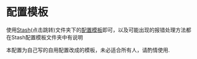 配置模板
===
使用[Stash](https://github.com/Infatuation-Fei/rule/tree/main/Stash)(点击跳转)文件夹下的[配置模板](https://github.com/Infatuation-Fei/rule/tree/main/Stash/%E9%85%8D%E7%BD%AE%E6%A8%A1%E6%9D%BF)即可，以及可能出现的报错处理方法都在Stash配置模板文件夹中有说明

本配置为自己写的自用配置改成的模板，未必适合所有人，请酌情使用.
